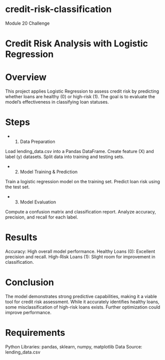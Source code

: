 # credit-risk-classification
Module 20 Challenge
# Credit Risk Analysis with Logistic Regression
# Overview
This project applies Logistic Regression to assess credit risk by predicting whether loans are healthy (0) or high-risk (1). The goal is to evaluate the model’s effectiveness in classifying loan statuses.

# Steps
- 1. Data Preparation

Load lending_data.csv into a Pandas DataFrame.
Create feature (X) and label (y) datasets.
Split data into training and testing sets.

- 2. Model Training & Prediction

Train a logistic regression model on the training set.
Predict loan risk using the test set.

- 3. Model Evaluation

Compute a confusion matrix and classification report.
Analyze accuracy, precision, and recall for each label.
# Results
Accuracy: High overall model performance.
Healthy Loans (0): Excellent precision and recall.
High-Risk Loans (1): Slight room for improvement in classification.
# Conclusion
The model demonstrates strong predictive capabilities, making it a viable tool for credit risk assessment. While it accurately identifies healthy loans, some misclassification of high-risk loans exists. Further optimization could improve performance.

# Requirements
Python Libraries: pandas, sklearn, numpy, matplotlib
Data Source: lending_data.csv